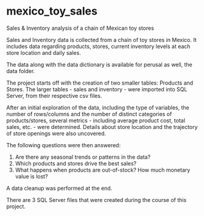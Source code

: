 # mexico_toy_sales
Sales &amp; Inventory analysis of a chain of Mexican toy stores

Sales and Inventory data is collected from a chain of toy stores in Mexico. It includes data regarding products, stores, current inventory levels at each store location and daily sales. 

The data along with the data dictionary is available for perusal as well, the data folder. 

The project starts off with the creation of two smaller tables: Products and Stores. The larger tables - sales and inventory - were imported into SQL Server, from their respective csv files.  

After an initial exploration of the data, including the type of variables, the number of rows/columns and the number of distinct categories of products/stores, several metrics - including average product cost, total sales, etc. - were determined. Details about store location and the trajectory of store openings were also uncovered. 

The following questions were then answered:

1) Are there any seasonal trends or patterns in the data?
2) Which products and stores drive the best sales?
3) What happens when products are out-of-stock? How much monetary value is lost? 

A data cleanup was performed at the end. 

There are 3 SQL Server files that were created during the course of this project. 
